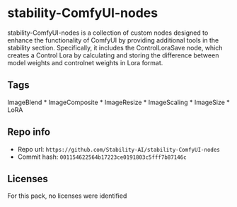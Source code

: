 # stability-ComfyUI-nodes
stability-ComfyUI-nodes is a collection of custom nodes designed to enhance the functionality of ComfyUI by providing additional tools in the stability section. Specifically, it includes the ControlLoraSave node, which creates a Control Lora by calculating and storing the difference between model weights and controlnet weights in Lora format.

## Tags
ImageBlend * ImageComposite * ImageResize * ImageScaling * ImageSize * LoRA

## Repo info
- Repo url: `https://github.com/Stability-AI/stability-ComfyUI-nodes`
- Commit hash: `001154622564b17223ce0191803c5fff7b87146c`

## Licenses
For this pack, no licenses were identified